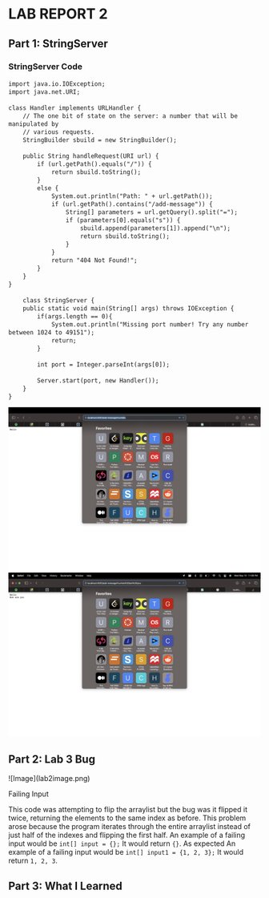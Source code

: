 <h1>LAB REPORT 2</h1>
<h2>Part 1: StringServer</h2>
<h3>StringServer Code</h3>

```
import java.io.IOException;
import java.net.URI;

class Handler implements URLHandler {
    // The one bit of state on the server: a number that will be manipulated by
    // various requests.
    StringBuilder sbuild = new StringBuilder();

    public String handleRequest(URI url) {
        if (url.getPath().equals("/")) {
            return sbuild.toString();
        } 
        else {
            System.out.println("Path: " + url.getPath());
            if (url.getPath().contains("/add-message")) {
                String[] parameters = url.getQuery().split("=");
                if (parameters[0].equals("s")) {
                    sbuild.append(parameters[1]).append("\n");
                    return sbuild.toString();
                }
            }
            return "404 Not Found!";
        }
    }
}

    class StringServer {
    public static void main(String[] args) throws IOException {
        if(args.length == 0){
            System.out.println("Missing port number! Try any number between 1024 to 49151");
            return;
        }

        int port = Integer.parseInt(args[0]);

        Server.start(port, new Handler());
    }
}
```

![Image](lab2image1.png)
![Image](lab2image2.png)
<h2>Part 2: Lab 3 Bug</h2>
![Image](lab2image.png)

Failing Input

This code was attempting to flip the arraylist but the bug was it flipped it twice, returning the elements to the same index as before.
This problem arose because the program iterates through the entire arraylist instead of just half of the indexes and flipping the first half.
An example of a failing input would be `int[] input = {};` It would return `{}`. As expected
An example of a failing input would be `int[] input1 = {1, 2, 3};` It would return `1, 2, 3`. 
<h2>Part 3: What I Learned</h2>
